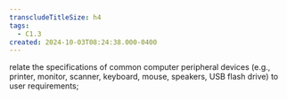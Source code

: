 ```yaml
---
transcludeTitleSize: h4
tags:
  - C1.3
created: 2024-10-03T08:24:38.000-0400
---
```

relate the specifications of common computer peripheral devices (e.g., printer, monitor, scanner, keyboard, mouse, speakers, USB flash drive) to user requirements;